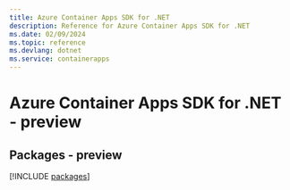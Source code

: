 ```yaml
---
title: Azure Container Apps SDK for .NET
description: Reference for Azure Container Apps SDK for .NET
ms.date: 02/09/2024
ms.topic: reference
ms.devlang: dotnet
ms.service: containerapps
---
```

# Azure Container Apps SDK for .NET - preview
## Packages - preview
[!INCLUDE [packages](container-apps-index.md)]